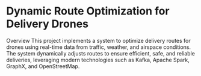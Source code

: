 # Dynamic Route Optimization for Delivery Drones

Overview
This project implements a system to optimize delivery routes for drones using real-time data from traffic, weather, and airspace conditions. The system dynamically adjusts routes to ensure efficient, safe, and reliable deliveries, leveraging modern technologies such as Kafka, Apache Spark, GraphX, and OpenStreetMap.


